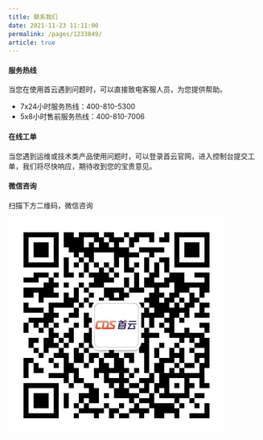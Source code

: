 ```yaml
---
title: 联系我们  
date: 2021-11-23 11:11:00
permalink: /pages/1233049/
article: true
---
```


#### 服务热线

当您在使用首云遇到问题时，可以直接致电客服人员，为您提供帮助。

- 7x24小时服务热线：400-810-5300
- 5x8小时售前服务热线：400-810-7006



#### 在线工单

当您遇到运维或技术类产品使用问题时，可以登录首云官网，进入控制台提交工单，我们将尽快响应，期待收到您的宝贵意见。



#### 微信咨询

扫描下方二维码，微信咨询

![微信二维码](pic/contact_us.jpg)

